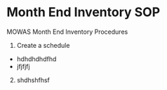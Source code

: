 # Month End Inventory SOP

MOWAS Month End Inventory Procedures

1. Create a schedule
* hdhdhdhdfhd
* jfjfjfj
2. shdhshfhsf
